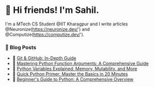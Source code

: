 # 👋 Hi friends! I'm Sahil.

I'm a MTech CS Student @IIT Kharagpur and I write articles @Neuronize(https://neuronize.dev/') and @Computize(https://computize.dev/'). 


### 📙 Blog Posts
<!-- BLOGPOSTS:START -->
 - 🌮 [Git &amp; GitHub: In-Depth Guide](https://neuronize.dev/git-github-in-depth-guide)
 - 🌮 [Mastering Python Function Arguments: A Comprehensive Guide](https://neuronize.dev/mastering-python-function-arguments-a-comprehensive-guide)
 - 🚀 [Python Variables Explained: Memory, Mutability, and More](https://neuronize.dev/python-variables-explained-memory-mutability-and-more)
 - 🚀 [Quick Python Primer: Master the Basics in 20 Minutes](https://neuronize.dev/quick-python-primer-master-the-basics-in-20-minutes)
 - 🚀 [Beginner&#39;s Guide to Python: A Comprehensive Overview](https://neuronize.dev/beginners-guide-to-python-a-comprehensive-overview)<!-- BLOGPOSTS:END -->

<!--
**dotslashbit/dotslashbit** is a ✨ _special_ ✨ repository because its `README.md` (this file) appears on your GitHub profile.

Here are some ideas to get you started:

- 🔭 I’m currently working on ...
- 🌱 I’m currently learning ...
- 👯 I’m looking to collaborate on ...
- 🤔 I’m looking for help with ...
- 💬 Ask me about ...
- 📫 How to reach me: ...
- 😄 Pronouns: ...
- ⚡ Fun fact: ...
-->
